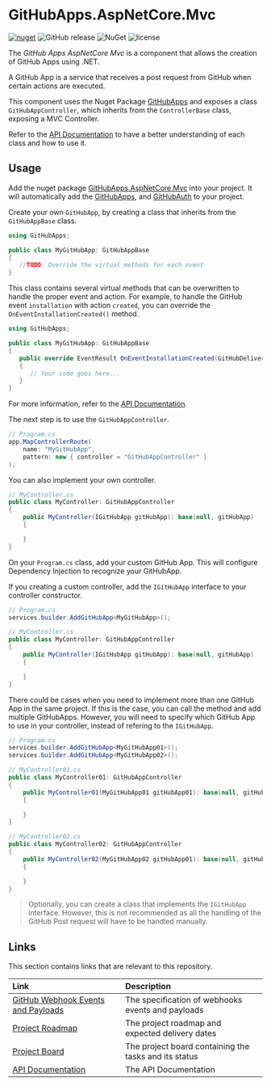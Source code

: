 # GitHubApps.AspNetCore.Mvc

[![nuget](https://img.shields.io/nuget/v/GitHubApps.AspNetCore.Mvc.svg)](https://www.nuget.org/packages/GitHubApps.AspNetCore.Mvc/) 
![GitHub release](https://img.shields.io/github/release/olavodias/GitHubApps.AspNetCore.Mvc.svg)
![NuGet](https://img.shields.io/nuget/dt/GitHubApps.AspNetCore.Mvc.svg)
![license](https://img.shields.io/github/license/olavodias/GitHubApps.AspNetCore.Mvc.svg)

The *GitHub Apps AspNetCore Mvc* is a component that allows the creation of GitHub Apps using .NET.

A GitHub App is a service that receives a post request from GitHub when certain actions are executed.

This component uses the Nuget Package [GitHubApps](https://www.nuget.org/packages/GitHubApps) and exposes a class `GitHubAppController`, which inherits from the `ControllerBase` class, exposing a MVC Controller.

Refer to the [API Documentation](https://olavodias.github.io/GitHubApps) to have a better understanding of each class and how to use it.

## Usage

Add the nuget package [GitHubApps.AspNetCore.Mvc](https://www.nuget.org/packages/GitHubApps.AspNetCore.Mvc/) into your project. It will automatically add the [GitHubApps](https://www.nuget.org/packages/GitHubApps/), and [GitHubAuth](https://www.nuget.org/packages/GitHubAuth/) to your project.

Create your own `GitHubApp`, by creating a class that inherits from the `GitHubAppBase` class.

```cs
using GitHubApps;

public class MyGitHubApp: GitHubAppBase
{
   //TODO: Override the virtual methods for each event
}
```

This class contains several virtual methods that can be overwritten to handle the proper event and action. For example, to handle the GitHub event `installation` with action `created`, you can override the `OnEventInstallationCreated()` method.

```cs
using GitHubApps;

public class MyGitHubApp: GitHubAppBase
{
   public override EventResult OnEventInstallationCreated(GitHubDelivery<GitHubEventInstallation> payload)
   {
      // Your code goes here...
   }
}
```

For more information, refer to the [API Documentation](https://olavodias.github.io/GitHubApps).

The next step is to use the `GitHubAppController`.

```cs
// Program.cs
app.MapControllerRoute(
    name: "MyGitHubApp",
    pattern: new { controller = "GitHubAppController" }
);

```

You can also implement your own controller. 

```cs
// MyController.cs
public class MyController: GitHubAppController
{
    public MyController(IGitHubApp gitHubApp): base(null, gitHubApp)
    {

    }
}
```

On your `Program.cs` class, add your custom GitHub App. This will configure Dependency Injection to recognize your GitHubApp.

If you creating a custom controller, add the `IGitHubApp` interface to your controller constructor.

```cs
// Program.cs
services.builder.AddGitHubApp<MyGitHubApp>();

// MyController.cs
public class MyController: GitHubAppController
{
    public MyController(IGitHubApp gitHubApp): base(null, gitHubApp)
    {

    }
}
```

There could be cases when you need to implement more than one GitHub App in the same project. If this is the case, you can call the method and add multiple GitHubApps. However, you will need to specify which GitHub App to use in your controller, instead of refering to the `IGitHubApp`.

```cs
// Program.cs
services.builder.AddGitHubApp<MyGitHubApp01>();
services.builder.AddGitHubApp<MyGitHubApp02>();

// MyController01.cs
public class MyController01: GitHubAppController
{
    public MyController01(MyGitHubApp01 gitHubApp01): base(null, gitHubApp01)
    {

    }
}

// MyController02.cs
public class MyController02: GitHubAppController
{
    public MyController02(MyGitHubApp02 gitHubApp01): base(null, gitHubApp01)
    {

    }
}
```

> Optionally, you can create a class that implements the `IGitHubApp` interface. However, this is not recommended as all the handling of the GitHub Post request will have to be handled manually.

## Links

This section contains links that are relevant to this repository.

| Link | Description |
| :-- | :-- |
| [GitHub Webhook Events and Payloads](https://docs.github.com/en/webhooks/webhook-events-and-payloads) | The specification of webhooks events and payloads |
| [Project Roadmap](https://github.com/users/olavodias/projects/2/views/2) | The project roadmap and expected delivery dates |
| [Project Board](https://github.com/users/olavodias/projects/2/views/1) | The project board containing the tasks and its status |
| [API Documentation](https://olavodias.github.io/GitHubApps) | The API Documentation |